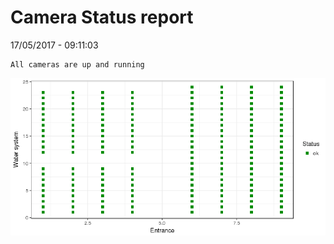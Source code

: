 Camera Status report
================
17/05/2017 - 09:11:03

    All cameras are up and running

![](camreport_files/figure-markdown_github/unnamed-chunk-2-1.png)
